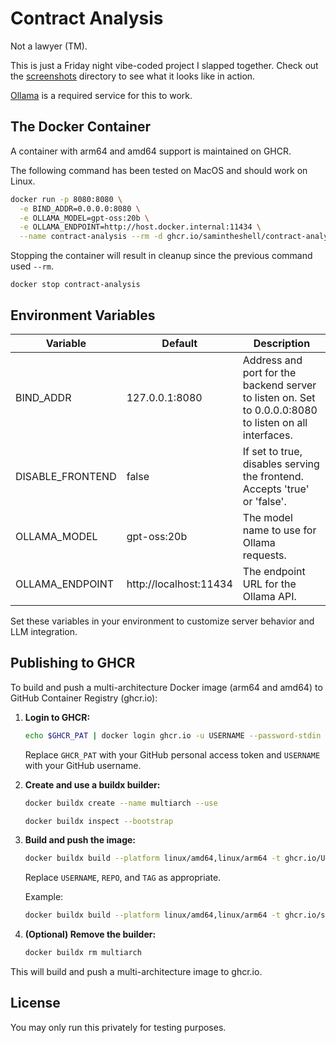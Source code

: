 # Contract Analysis
Not a lawyer (TM).

This is just a Friday night vibe-coded project I slapped together.
Check out the [screenshots](docs/screenshots) directory to see what it looks like in action.

[Ollama](https://ollama.com) is a required service for this to work.

## The Docker Container
A container with arm64 and amd64 support is maintained on GHCR.

The following command has been tested on MacOS and should work on Linux.
```sh
docker run -p 8080:8080 \
  -e BIND_ADDR=0.0.0.0:8080 \
  -e OLLAMA_MODEL=gpt-oss:20b \
  -e OLLAMA_ENDPOINT=http://host.docker.internal:11434 \
  --name contract-analysis --rm -d ghcr.io/samintheshell/contract-analysis:v0.1
```

Stopping the container will result in cleanup since the previous command used `--rm`.
```
docker stop contract-analysis
```

## Environment Variables

| Variable           | Default                | Description                                                                 |
|--------------------|-----------------------|-----------------------------------------------------------------------------|
| BIND_ADDR          | 127.0.0.1:8080        | Address and port for the backend server to listen on. Set to 0.0.0.0:8080 to listen on all interfaces. |
| DISABLE_FRONTEND   | false                 | If set to true, disables serving the frontend. Accepts 'true' or 'false'.   |
| OLLAMA_MODEL       | gpt-oss:20b           | The model name to use for Ollama requests.                                  |
| OLLAMA_ENDPOINT    | http://localhost:11434| The endpoint URL for the Ollama API.                                        |

Set these variables in your environment to customize server behavior and LLM integration.

## Publishing to GHCR

To build and push a multi-architecture Docker image (arm64 and amd64) to GitHub Container Registry (ghcr.io):

1. **Login to GHCR:**
   ```sh
   echo $GHCR_PAT | docker login ghcr.io -u USERNAME --password-stdin
   ```
   Replace `GHCR_PAT` with your GitHub personal access token and `USERNAME` with your GitHub username.

2. **Create and use a buildx builder:**
   ```sh
   docker buildx create --name multiarch --use
   ```
   ```sh
   docker buildx inspect --bootstrap
   ```

3. **Build and push the image:**
   ```sh
   docker buildx build --platform linux/amd64,linux/arm64 -t ghcr.io/USERNAME/REPO:TAG --push .
   ```
   Replace `USERNAME`, `REPO`, and `TAG` as appropriate.

   Example:
    ```sh
    docker buildx build --platform linux/amd64,linux/arm64 -t ghcr.io/samintheshell/contract-analysis:v0.1 --push .
    ```

4. **(Optional) Remove the builder:**
   ```sh
   docker buildx rm multiarch
   ```

This will build and push a multi-architecture image to ghcr.io.

## License
You may only run this privately for testing purposes.
